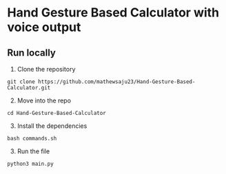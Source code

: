 # Hand Gesture Based Calculator with voice output

## Run locally

1. Clone the repository

```shell
git clone https://github.com/mathewsaju23/Hand-Gesture-Based-Calculator.git
```

2. Move into the repo

```shell
cd Hand-Gesture-Based-Calculator
```

3. Install the dependencies

```shell
bash commands.sh
```

3. Run the file

```shell
python3 main.py
```

